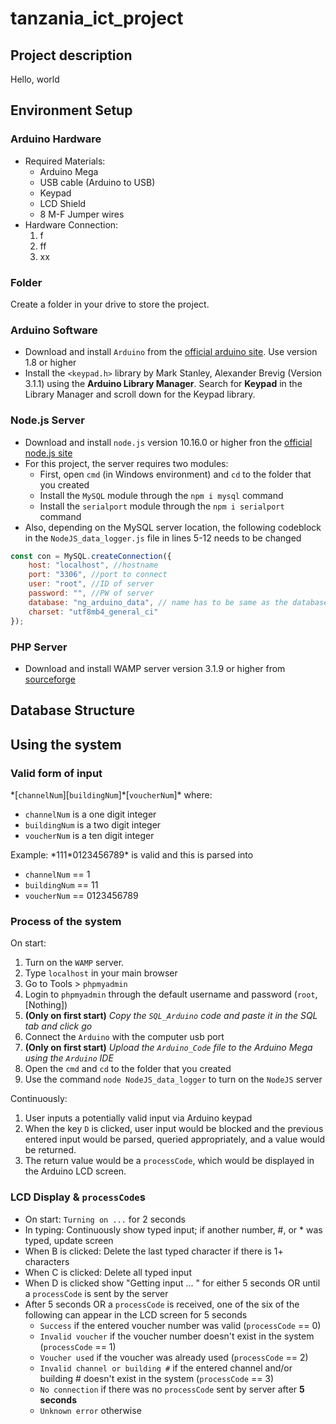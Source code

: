 # tanzania_ict_project
## Project description
Hello, world 

## Environment Setup

### Arduino Hardware 
- Required Materials:
  - Arduino Mega 
  - USB cable (Arduino to USB)
  - Keypad
  - LCD Shield 
  - 8 M-F Jumper wires 
- Hardware Connection:
  1. f
  2. ff
  3. xx
### Folder
Create a folder in your drive to store the project. 

### Arduino Software
- Download and install `Arduino` from the [official arduino site](arduino.cc). Use version 1.8 or higher
- Install the `<keypad.h>` library by Mark Stanley, Alexander Brevig (Version 3.1.1) using the **Arduino Library Manager**. Search for **Keypad** in the Library Manager and scroll down for the Keypad library. 

### Node.js Server
- Download and install `node.js` version 10.16.0 or higher fron the [official node.js site](https://nodejs.org/en/)
- For this project, the server requires two modules:
  - First, open `cmd` (in Windows environment) and `cd` to the folder that you created
  - Install the `MySQL` module through the `npm i mysql` command
  - Install the `serialport` module through the `npm i serialport` command
- Also, depending on the MySQL server location, the following codeblock in the `NodeJS_data_logger.js` file in lines 5-12 needs to be changed

```javascript tomorrow
const con = MySQL.createConnection({
    host: "localhost", //hostname
    port: "3306", //port to connect 
    user: "root", //ID of server
    password: "", //PW of server 
    database: "ng_arduino_data", // name has to be same as the database to connect 
    charset: "utf8mb4_general_ci"
});
```

### PHP Server
- Download and install WAMP server version 3.1.9 or higher from [sourceforge](https://sourceforge.net/projects/wampserver/)

## Database Structure


## Using the system

### Valid form of input
\*\[`channelNum`\]\[`buildingNum`\]\*\[`voucherNum`\]\*
where: 
- `channelNum` is a one digit integer
- `buildingNum` is a two digit integer
- `voucherNum` is a ten digit integer

Example: 
\*111\*0123456789\* is valid and this is parsed into 
- `channelNum` == 1
- `buildingNum` == 11
- `voucherNum` == 0123456789

### Process of the system
On start: 
1. Turn on the `WAMP` server. 
2. Type `localhost` in your main browser 
3. Go to Tools > `phpmyadmin` 
4. Login to `phpmyadmin` through the default username and password (`root`, [Nothing]) 
5. **(Only on first start)** _Copy the `SQL_Arduino` code and paste it in the SQL tab and click go_
6. Connect the `Arduino` with the computer usb port
7. **(Only on first start)** _Upload the `Arduino_Code` file to the Arduino Mega using the `Arduino` IDE_
7. Open the `cmd` and `cd` to the folder that you created
8. Use the command `node NodeJS_data_logger` to turn on the `NodeJS` server

Continuously: 
1. User inputs a potentially valid input via Arduino keypad
2. When the key `D` is clicked, user input would be blocked and the previous entered input would be parsed, queried appropriately, and a value would be returned. 
3. The return value would be a `processCode`, which would be displayed in the Arduino LCD screen.

### LCD Display & `processCode`s
- On start: `Turning on ...` for 2 seconds
- In typing: Continuously show typed input; if another number, #, or * was typed, update screen
- When B is clicked: Delete the last typed character if there is 1+ characters
- When C is clicked: Delete all typed input
- When D is clicked show "Getting input ... " for either 5 seconds OR until a `processCode` is sent by the server
- After 5 seconds OR a `processCode` is received, one of the six of the following can appear in the LCD screen for 5 seconds 
  - `Success` if the entered voucher number was valid (`processCode` == 0)
  - `Invalid voucher` if the voucher number doesn't exist in the system (`processCode` == 1)
  - `Voucher used` if the voucher was already used (`processCode` == 2)
  - `Invalid channel or building #` if the entered channel and/or building # doesn't exist in the system (`processCode` == 3)
  - `No connection` if there was no `processCode` sent by server after **5 seconds**
  - `Unknown error` otherwise
   

  




